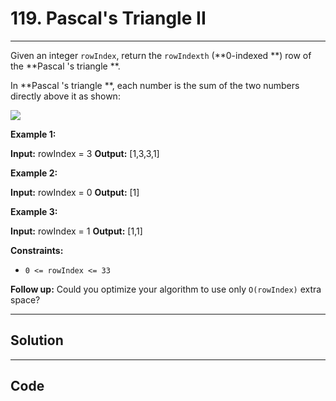 # 119. Pascal's Triangle II

---

Given an integer `rowIndex`, return the `rowIndexth` (**0-indexed **) row of the **Pascal 's triangle **.

In **Pascal 's triangle **, each number is the sum of the two numbers directly above it as shown:

![](https://upload.wikimedia.org/wikipedia/commons/0/0d/PascalTriangleAnimated2.gif)

 

**Example 1:**


**Input:** rowIndex = 3
**Output:** [1,3,3,1]


**Example 2:**


**Input:** rowIndex = 0
**Output:** [1]


**Example 3:**


**Input:** rowIndex = 1
**Output:** [1,1]


 

**Constraints:**

  * `0 <= rowIndex <= 33`



 

**Follow up:** Could you optimize your algorithm to use only `O(rowIndex)` extra space?

---

## Solution



---

## Code
```python


```